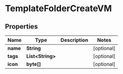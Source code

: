 

# TemplateFolderCreateVM


## Properties

| Name | Type | Description | Notes |
|------------ | ------------- | ------------- | -------------|
|**name** | **String** |  |  [optional] |
|**tags** | **List&lt;String&gt;** |  |  [optional] |
|**icon** | **byte[]** |  |  [optional] |



